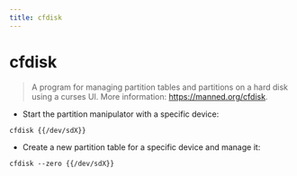 ```yaml
---
title: cfdisk
---
```

# cfdisk

> A program for managing partition tables and partitions on a hard disk using a curses UI.
> More information: <https://manned.org/cfdisk>.

- Start the partition manipulator with a specific device:

`cfdisk {{/dev/sdX}}`

- Create a new partition table for a specific device and manage it:

`cfdisk --zero {{/dev/sdX}}`
